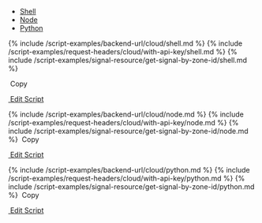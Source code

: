 <!-- Nav tabs -->
<ul class="nav nav-tabs code-nav-tabs" role="tablist">
  <li class="nav-item">
    <a class="nav-link shell-language active" id="get-signal-by-zone-id-shell-cloud-tab" data-toggle="tab" href="#get-signal-by-zone-id-shell-cloud" role="tab" aria-controls="get-signal-by-zone-id-shell-cloud" aria-selected="true">Shell</a>
  </li>
  <li class="nav-item">
    <a class="nav-link node-language" id="get-signal-by-zone-id-node-cloud-tab" data-toggle="tab" href="#get-signal-by-zone-id-node-cloud" role="tab" aria-controls="get-signal-by-zone-id-node-cloud" aria-selected="false">Node</a>
  </li>
  <li class="nav-item">
    <a class="nav-link python-language" id="get-signal-by-zone-id-python-cloud-tab" data-toggle="tab" href="#get-signal-by-zone-id-python-cloud" role="tab" aria-controls="get-signal-by-zone-id-python-cloud" aria-selected="false">Python</a>
  </li>
</ul>

<!-- Tab panes -->
<div class="tab-content">

<!-- shell code -->
<div class="code tab-pane active" id="get-signal-by-zone-id-shell-cloud" role="tabpanel" aria-labelledby="get-signal-by-zone-id-shell-cloud-tab" markdown="1">
{% include /script-examples/backend-url/cloud/shell.md %}
{% include /script-examples/request-headers/cloud/with-api-key/shell.md %}
{% include /script-examples/signal-resource/get-signal-by-zone-id/shell.md %}

<!-- copy button -->
<a class="btn btn-sm copy-action" data-toggle="tooltip" data-placement="top" title="copy" onclick="copyToClipBoard('get-signal-by-zone-id-shell-cloud')"><i class="fa fa-copy"></i>&nbsp;Copy</a>

<!-- edit button -->
<a class="btn btn-sm edit-action"  href="https://github.com/DasKeyboard/Daskeyboard.io/blob/master/_includes/script-examples/signal-resource/get-signal-by-zone-id/shell.md"><i class="fa fa-pencil"></i>&nbsp;Edit Script</a>
</div>

<!-- Node code -->
<div class="code tab-pane" id="get-signal-by-zone-id-node-cloud" role="tabpanel" aria-labelledby="get-signal-by-zone-id-node-cloud-tab" markdown="1">
{% include /script-examples/backend-url/cloud/node.md %}
{% include /script-examples/request-headers/cloud/with-api-key/node.md %}
{% include /script-examples/signal-resource/get-signal-by-zone-id/node.md %}
<!-- copy button -->
<a class="btn btn-sm copy-action" data-toggle="tooltip" data-placement="top" title="copy" onclick="copyToClipBoard('get-signal-by-zone-id-node-cloud')"><i class="fa fa-copy"></i>&nbsp;Copy</a>

<!-- edit button -->
<a class="btn btn-sm edit-action"  href="https://github.com/DasKeyboard/Daskeyboard.io/blob/master/_includes/script-examples/signal-resource/get-signal-by-zone-id/node.md"><i class="fa fa-pencil"></i>&nbsp;Edit Script</a>
</div>


<!-- Python code -->
<div class="code tab-pane" id="get-signal-by-zone-id-python-cloud" role="tabpanel" aria-labelledby="get-signal-by-zone-id-python-cloud-tab" markdown="1">
{% include /script-examples/backend-url/cloud/python.md %}
{% include /script-examples/request-headers/cloud/with-api-key/python.md %}
{% include /script-examples/signal-resource/get-signal-by-zone-id/python.md %}
<!-- copy button -->
<a class="btn btn-sm copy-action" data-toggle="tooltip" data-placement="top" title="copy" onclick="copyToClipBoard('get-signal-by-zone-id-python-cloud')"><i class="fa fa-copy"></i>&nbsp;Copy</a>

<!-- edit button -->
<a class="btn btn-sm edit-action"  href="https://github.com/DasKeyboard/Daskeyboard.io/blob/master/_includes/script-examples/signal-resource/get-signal-by-zone-id/python.md"><i class="fa fa-pencil"></i>&nbsp;Edit Script</a>
</div>
</div>